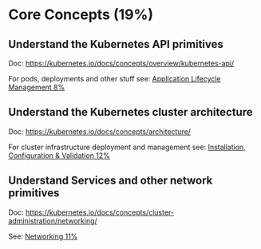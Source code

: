 # Core Concepts (19%)

## Understand the Kubernetes API primitives

Doc: https://kubernetes.io/docs/concepts/overview/kubernetes-api/

For pods, deployments and other stuff see: [Application Lifecycle Management 8%](https://github.com/alijahnas/CKA-practice-exercises/blob/master/application-lifecycle-management.md)

## Understand the Kubernetes cluster architecture

Doc: https://kubernetes.io/docs/concepts/architecture/

For cluster infrastructure deployment and management see: [Installation, Configuration & Validation 12%](https://github.com/alijahnas/CKA-practice-exercises/blob/master/installation-configuration-validation.md)

## Understand Services and other network primitives

Doc: https://kubernetes.io/docs/concepts/cluster-administration/networking/

See: [Networking 11%](https://github.com/alijahnas/CKA-practice-exercises/blob/master/networking.md)


